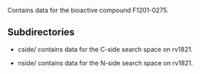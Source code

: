 Contains data for the bioactive compound F1201-0275.

## Subdirectories

- cside/ contains data for the C-side search space on rv1821.

- nside/ contains data for the N-side search space on rv1821.

